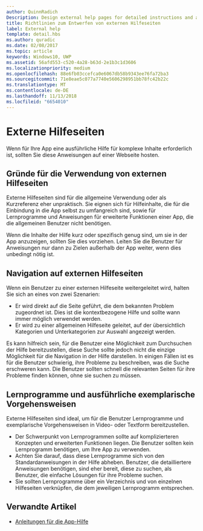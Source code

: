```yaml
---
author: QuinnRadich
Description: Design external help pages for detailed instructions and advice about your app.
title: Richtlinien zum Entwerfen von externen Hilfeseiten
label: External help
template: detail.hbs
ms.author: quradic
ms.date: 02/08/2017
ms.topic: article
keywords: Windows10, UWP
ms.assetid: 56afd553-c520-4a28-b63d-2e1b3c1d3606
ms.localizationpriority: medium
ms.openlocfilehash: 88e6fb03ccefca0e6067db58b9343ee76fa72ba3
ms.sourcegitcommit: 71e8eae5c077a7740e5606298951bb78fc42b22c
ms.translationtype: MT
ms.contentlocale: de-DE
ms.lasthandoff: 11/13/2018
ms.locfileid: "6654010"
---
```

# <a name="external-help-pages"></a>Externe Hilfeseiten



Wenn für Ihre App eine ausführliche Hilfe für komplexe Inhalte erforderlich ist, sollten Sie diese Anweisungen auf einer Webseite hosten.

## <a name="when-to-use-external-help-pages"></a>Gründe für die Verwendung von externen Hilfeseiten

Externe Hilfeseiten sind für die allgemeine Verwendung oder als Kurzreferenz eher unpraktisch. Sie eignen sich für Hilfeinhalte, die für die Einbindung in die App selbst zu umfangreich sind, sowie für Lernprogramme und Anweisungen für erweiterte Funktionen einer App, die die allgemeinen Benutzer nicht benötigen.

Wenn die Inhalte der Hilfe kurz oder spezifisch genug sind, um sie in der App anzuzeigen, sollten Sie dies vorziehen. Leiten Sie die Benutzer für Anweisungen nur dann zu Zielen außerhalb der App weiter, wenn dies unbedingt nötig ist.

## <a name="navigating-external-help-pages"></a>Navigation auf externen Hilfeseiten

Wenn ein Benutzer zu einer externen Hilfeseite weitergeleitet wird, halten Sie sich an eines von zwei Szenarien:
-   Er wird direkt auf die Seite geführt, die dem bekannten Problem zugeordnet ist. Dies ist die kontextbezogene Hilfe und sollte wann immer möglich verwendet werden.
-   Er wird zu einer allgemeinen Hilfeseite geleitet, auf der übersichtlich Kategorien und Unterkategorien zur Auswahl angezeigt werden.

Es kann hilfreich sein, für die Benutzer eine Möglichkeit zum Durchsuchen der Hilfe bereitzustellen, diese Suche sollte jedoch nicht die einzige Möglichkeit für die Navigation in der Hilfe darstellen. In einigen Fällen ist es für die Benutzer schwierig, ihre Probleme zu beschreiben, was die Suche erschweren kann. Die Benutzer sollten schnell die relevanten Seiten für ihre Probleme finden können, ohne sie suchen zu müssen.

## <a name="tutorials-and-detailed-walkthroughs"></a>Lernprogramme und ausführliche exemplarische Vorgehensweisen

Externe Hilfeseiten sind ideal, um für die Benutzer Lernprogramme und exemplarische Vorgehensweisen in Video- oder Textform bereitzustellen.
-   Der Schwerpunkt von Lernprogrammen sollte auf komplizierteren Konzepten und erweiterten Funktionen liegen. Die Benutzer sollten kein Lernprogramm benötigen, um Ihre App zu verwenden.
-   Achten Sie darauf, dass diese Lernprogramme sich von den Standardanweisungen in der Hilfe abheben. Benutzer, die detailliertere Anweisungen benötigen, sind eher bereit, diese zu suchen, als Benutzer, die einfache Lösungen für ihre Probleme suchen.
-   Sie sollten Lernprogramme über ein Verzeichnis und von einzelnen Hilfeseiten verknüpfen, die dem jeweiligen Lernprogramm entsprechen.

## <a name="related-articles"></a>Verwandte Artikel

* [Anleitungen für die App-Hilfe](guidelines-for-app-help.md)
